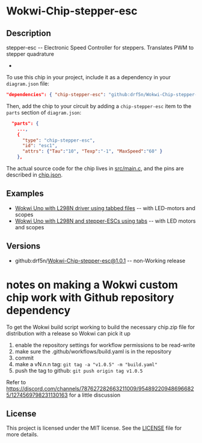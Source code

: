 # Wokwi-Chip-stepper-esc
## Description

stepper-esc -- Electronic Speed Controller for steppers.  Translates PWM to stepper quadrature

-  

To use this chip in your project, include it as a dependency in your `diagram.json` file:

```json
"dependencies": { "chip-stepper-esc": "github:drf5n/Wokwi-Chip-stepper-esc@1.0.1" }
```

Then, add the chip to your circuit by adding a `chip-stepper-esc` item to the `parts` section of `diagram.json`:

```json
  "parts": {
    ...,
    {
      "type": "chip-stepper-esc",
      "id": "esc1",
      "attrs": {"Tau":"10", "Texp":"-1", "MaxSpeed":"60" }
    },
```


The actual source code for the chip lives in [src/main.c](https://github.com/drf5n/Wokwi-Chip-stepper-esc/blob/main/src/main.c), and the pins are described in [chip.json](https://github.com/drf5n/Wokwi-Chip-stepper-esc/blob/main/chip.json).

## Examples

* [Wokwi Uno with L298N driver  using tabbed files](https://wokwi.com/projects/410302035690579969) -- with LED-motors and scopes
* [Wokwi Uno with L298N and stepper-ESCs  using tabs](https://wokwi.com/projects/410601389043609601) -- with LED motors and scopes


## Versions
* github:drf5n/Wokwi-Chip-stepper-esc@1.0.1 -- non-Working release


# notes on making a Wokwi custom chip work with Github repository dependency
To get the Wokwi build script working to build the necessary chip.zip file for distribution with a release so Wokwi can pick it up

1) enable the repository settings for workflow permissions to be read-write
2) make sure the .github/workflows/build.yaml is in the repository
3) commit
4) make a vN.n.n tag: `git tag -a "v1.0.5" -m "build.yaml"`
5) push the tag  to github: `git push origin tag v1.0.5`

Refer to https://discord.com/channels/787627282663211009/954892209486966825/1274569798231130163 for a little discussion 


## License

This project is licensed under the MIT license. See the [LICENSE](https://github.com/drf5na/Wokwi-Chip-L298N/blob/main/LICENSE) file for more details.

